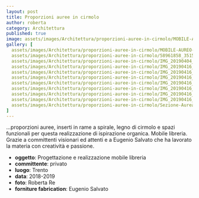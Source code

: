 ```yaml
---
layout: post
title: Proporzioni auree in cirmolo
author: roberta
category: Architettura
published: true
image: assets/images/Architettura/proporzioni-auree-in-cirmolo/MOBILE-AUREO-1-1024x650.jpg
gallery: [
  assets/images/Architettura/proporzioni-auree-in-cirmolo/MOBILE-AUREO-1-1024x650.jpg,
  assets/images/Architettura/proporzioni-auree-in-cirmolo/58961858_351558042384546_1685939896137444812_n-750x650.jpg,
  assets/images/Architettura/proporzioni-auree-in-cirmolo/IMG_20190404_114919_802-1024x650.jpg,
  assets/images/Architettura/proporzioni-auree-in-cirmolo/IMG_20190416_182024-1024x650.jpg,
  assets/images/Architettura/proporzioni-auree-in-cirmolo/IMG_20190416_182032-1024x650.jpg,
  assets/images/Architettura/proporzioni-auree-in-cirmolo/IMG_20190416_185800-1024x650.jpg,
  assets/images/Architettura/proporzioni-auree-in-cirmolo/IMG_20190416_185820-1024x650.jpg,
  assets/images/Architettura/proporzioni-auree-in-cirmolo/IMG_20190416_185834-1024x650.jpg,
  assets/images/Architettura/proporzioni-auree-in-cirmolo/IMG_20190416_185851-1024x650.jpg,
  assets/images/Architettura/proporzioni-auree-in-cirmolo/IMG_20190416_222250_944-1024x650.jpg,
  assets/images/Architettura/proporzioni-auree-in-cirmolo/Sezione-Aurea-1024x650.jpg
]
---
```


...proporzioni auree, inserti in rame a spirale, legno di cirmolo e spazi funzionali per questa realizzazione di ispirazione organica. Mobile libreria. Grazie a committenti visionari ed attenti e a Eugenio Salvato che ha lavorato la materia con creatività e passione.

- **oggetto**: Progettazione e realizzazione mobile libreria
- **committente**: privato
- **luogo**: Trento
- **data**: 2018-2019
- **foto**: Roberta Re
- **forniture fabrication**: Eugenio Salvato
